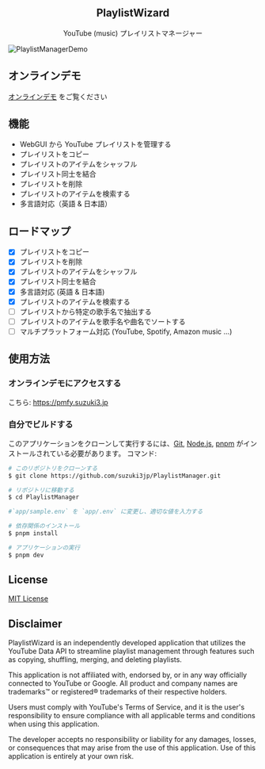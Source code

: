 <h2 align="center">PlaylistWizard</h2>
<div align="center">YouTube (music) プレイリストマネージャー</div>

![PlaylistManagerDemo](./assets/demo2.gif)

## オンラインデモ
[オンラインデモ](https://pmfy.suzuki3.jp) をご覧ください

## 機能
- WebGUI から YouTube プレイリストを管理する
- プレイリストをコピー
- プレイリストのアイテムをシャッフル
- プレイリスト同士を結合
- プレイリストを削除
- プレイリストのアイテムを検索する
- 多言語対応（英語 & 日本語）

## ロードマップ
- [x] プレイリストをコピー
- [x] プレイリストを削除
- [x] プレイリストのアイテムをシャッフル
- [x] プレイリスト同士を結合
- [x] 多言語対応 (英語 & 日本語)
- [x] プレイリストのアイテムを検索する
- [ ] プレイリストから特定の歌手名で抽出する
- [ ] プレイリストのアイテムを歌手名や曲名でソートする
- [ ] マルチプラットフォーム対応 (YouTube, Spotify, Amazon music ...)

## 使用方法
### オンラインデモにアクセスする
こちら: https://pmfy.suzuki3.jp

### 自分でビルドする
このアプリケーションをクローンして実行するには、[Git](https://git-scm.com), [Node.js](https://nodejs.org/en/download/), [pnpm](https://pnpm.io/) がインストールされている必要があります。
コマンド: 
```bash
# このリポジトリをクローンする
$ git clone https://github.com/suzuki3jp/PlaylistManager.git

# リポジトリに移動する
$ cd PlaylistManager

#`app/sample.env` を `app/.env` に変更し、適切な値を入力する

# 依存関係のインストール
$ pnpm install

# アプリケーションの実行
$ pnpm dev
```
## License

[MIT License](./LICENSE)

## Disclaimer

PlaylistWizard is an independently developed application that utilizes the YouTube Data API to streamline playlist management through features such as copying, shuffling, merging, and deleting playlists.

This application is not affiliated with, endorsed by, or in any way officially connected to YouTube or Google. All product and company names are trademarks™ or registered® trademarks of their respective holders.

Users must comply with YouTube's Terms of Service, and it is the user's responsibility to ensure compliance with all applicable terms and conditions when using this application.

The developer accepts no responsibility or liability for any damages, losses, or consequences that may arise from the use of this application. Use of this application is entirely at your own risk.
